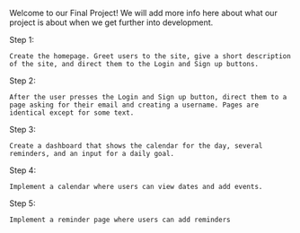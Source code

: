 Welcome to our Final Project! We will add more info here about what our project is about when we get further into development.

Step 1:

	Create the homepage. Greet users to the site, give a short description of the site, and direct them to the Login and Sign up buttons.

Step 2:

	After the user presses the Login and Sign up button, direct them to a page asking for their email and creating a username. Pages are identical except for some text.

Step 3:

	Create a dashboard that shows the calendar for the day, several reminders, and an input for a daily goal.

Step 4:

	Implement a calendar where users can view dates and add events.

Step 5:

	Implement a reminder page where users can add reminders
